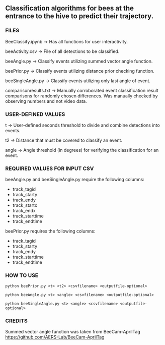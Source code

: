 ## Classification algorithms for bees at the entrance to the hive to predict their trajectory.

### FILES

BeeClassify.ipynb -> Has all functions for user interactivity.

beeActivity.csv -> File of all detections to be classified.

beeAngle.py -> Classify events utilizing summed vector angle function.

beePrior.py -> Classify events utilizing distance prior checking function.

beeSingleAngle.py -> Classify events utilizing only last angle of event.

comparisonresults.txt -> Manually corroborated event classification result comparisons for randomly chosen differences. Was manually checked by observing numbers and not video data.

### USER-DEFINED VALUES

t -> User-defined seconds threshold to divide and combine detections into events.

t2 -> Distance that must be covered to classify an event.

angle -> Angle threshold (in degrees) for verifying the classification for an event.

### REQUIRED VALUES FOR INPUT CSV

beeAngle.py and beeSingleAngle.py require the following columns:

 - track_tagid
 - track_starty
 - track_endy
 - track_startx
 - track_endx
 - track_starttime
 - track_endtime

beePrior.py requires the following columns:

 - track_tagid
 - track_starty
 - track_endy
 - track_starttime
 - track_endtime

### HOW TO USE
```
python beePrior.py <t> <t2> <csvfilename> <outputfile-optional>
```

```
python beeAngle.py <t> <angle> <csvfilename> <outputfile-optional>
```
```
python beeSingleAngle.py <t> <angle> <csvfilename> <outputfile-optional>
```

### CREDITS

Summed vector angle function was taken from BeeCam-AprilTag https://github.com/AERS-Lab/BeeCam-AprilTag
